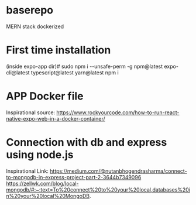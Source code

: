 # baserepo
MERN stack dockerized 

# First time installation
(inside expo-app dir)# sudo npm i --unsafe-perm -g npm@latest expo-cli@latest typescript@latest yarn@latest
npm i

# APP Docker file
Inspirational source: https://www.rockyourcode.com/how-to-run-react-native-expo-web-in-a-docker-container/ 

# Connection with db and express using node.js
Inspirational Link: https://medium.com/@nutanbhogendrasharma/connect-to-mongodb-in-express-project-part-2-3644b7349096
https://zellwk.com/blog/local-mongodb/#:~:text=To%20connect%20to%20your%20local,databases%20in%20your%20local%20MongoDB. 
